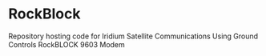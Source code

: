 # RockBlock
Repository hosting code for Iridium Satellite Communications Using Ground Controls RockBLOCK 9603 Modem

